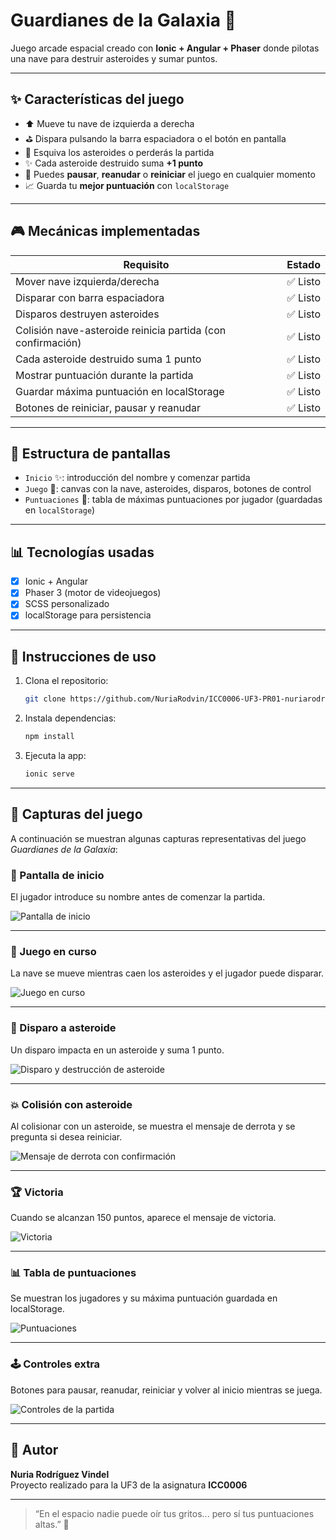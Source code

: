 # Guardianes de la Galaxia 🚀

Juego arcade espacial creado con **Ionic + Angular + Phaser** donde pilotas una nave para destruir asteroides y sumar puntos.

---

## ✨ Características del juego

- ⬆️ Mueve tu nave de izquierda a derecha
- ⛳ Dispara pulsando la barra espaciadora o el botón en pantalla
- 🚨 Esquiva los asteroides o perderás la partida
- ✨ Cada asteroide destruido suma **+1 punto**
- 🔄 Puedes **pausar**, **reanudar** o **reiniciar** el juego en cualquier momento
- 📈 Guarda tu **mejor puntuación** con `localStorage`

---

## 🎮 Mecánicas implementadas

| Requisito                                                      | Estado     |
|---------------------------------------------------------------|------------|
| Mover nave izquierda/derecha                                  | ✅ Listo |
| Disparar con barra espaciadora                                | ✅ Listo |
| Disparos destruyen asteroides                                 | ✅ Listo |
| Colisión nave-asteroide reinicia partida (con confirmación)   | ✅ Listo |
| Cada asteroide destruido suma 1 punto                         | ✅ Listo |
| Mostrar puntuación durante la partida                         | ✅ Listo |
| Guardar máxima puntuación en localStorage                     | ✅ Listo |
| Botones de reiniciar, pausar y reanudar                       | ✅ Listo |

---

## 📂 Estructura de pantallas

- `Inicio` ✨: introducción del nombre y comenzar partida
- `Juego` 🚀: canvas con la nave, asteroides, disparos, botones de control
- `Puntuaciones` 🌟: tabla de máximas puntuaciones por jugador (guardadas en `localStorage`)

---

## 📊 Tecnologías usadas

- [x] Ionic + Angular
- [x] Phaser 3 (motor de videojuegos)
- [x] SCSS personalizado
- [x] localStorage para persistencia

---

## 🔧 Instrucciones de uso

1. Clona el repositorio:
   ```bash
   git clone https://github.com/NuriaRodvin/ICC0006-UF3-PR01-nuriarodriguez.git
   ```
2. Instala dependencias:
   ```bash
   npm install
   ```
3. Ejecuta la app:
   ```bash
   ionic serve
   ```

---

## 📸 Capturas del juego

A continuación se muestran algunas capturas representativas del juego *Guardianes de la Galaxia*:

### 🛫 Pantalla de inicio
El jugador introduce su nombre antes de comenzar la partida.

![Pantalla de inicio](img/pantalla_inicio.png)

---

### 🚀 Juego en curso
La nave se mueve mientras caen los asteroides y el jugador puede disparar.

![Juego en curso](img/pantalla_juego.png)

---

### 🔫 Disparo a asteroide
Un disparo impacta en un asteroide y suma 1 punto.

![Disparo y destrucción de asteroide](img/pantalla_disparo_asteroide.png)

---

### 💥 Colisión con asteroide
Al colisionar con un asteroide, se muestra el mensaje de derrota y se pregunta si desea reiniciar.

![Mensaje de derrota con confirmación](img/pantalla_derrota_confirmacion.png)

---

### 🏆 Victoria
Cuando se alcanzan 150 puntos, aparece el mensaje de victoria.

![Victoria](img/pantalla_victoria.png)

---

### 📊 Tabla de puntuaciones
Se muestran los jugadores y su máxima puntuación guardada en localStorage.

![Puntuaciones](img/pantalla_puntuaciones.png)

---

### 🕹️ Controles extra
Botones para pausar, reanudar, reiniciar y volver al inicio mientras se juega.

![Controles de la partida](img/pantalla_controles_extra.png)


---

## 🌟 Autor

**Nuria Rodríguez Vindel**  
Proyecto realizado para la UF3 de la asignatura **ICC0006**


---

> “En el espacio nadie puede oír tus gritos... pero sí tus puntuaciones altas.” 🚀

